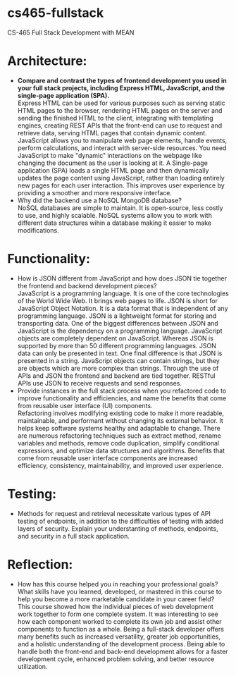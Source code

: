 # cs465-fullstack
CS-465 Full Stack Development with MEAN
# Architecture:
- **Compare and contrast the types of frontend development you used in your full stack projects, including Express HTML, JavaScript, and the single-page application (SPA).**
    <br/>Express HTML can be used for various purposes such as serving static HTML pages to the browser, rendering HTML pages on the server and sending the finished HTML to the client, integrating with templating engines, creating REST APIs that the front-end can use to request and retrieve data, serving HTML pages that contain dynamic content. JavaScript allows you to manipulate web page elements, handle events, perform calculations, and interact with server-side resources. You need JavaScript to make "dynamic" interactions on the webpage like changing the document as the user is looking at it. A Single-page application (SPA) loads a single HTML page and then dynamically updates the page content using JavaScript, rather than loading entirely new pages for each user interaction. This improves user experience by providing a smoother and more responsive interface.
- Why did the backend use a NoSQL MongoDB database?
    <br/>NoSQL databases are simple to maintain. It is open-source, less costly to use, and highly scalable. NoSQL systems allow you to work with different data structures wihin a database making it easier to make modifications. 
# Functionality:
- How is JSON different from JavaScript and how does JSON tie together the frontend and backend development pieces?
      <br/>JavaScript is a programming language. It is one of the core technologies of the World Wide Web. It brings web pages to life. JSON is short for JavaScript Object Notation. It is a data format that is independent of any programming language. JSON is a lightweight format for storing and transporting data. One of the biggest         differences between JSON and JavaScript is the dependency on a programming language. JavaScript objects are completely dependent on JavaScript. Whereas JSON is           supported by more than 50 different programming languages. JSON data can only be presented in text. One final difference is that JSON is presented in a string.           JavaScript objects can contain strings, but they are objects which are more complex than strings. Through the use of APIs and JSON the frontend and backend are           tied together. RESTful APIs use JSON to receive requests and send responses.
- Provide instances in the full stack process when you refactored code to improve functionality and efficiencies, and name the benefits that come from reusable user interface (UI) components.
      <br/>Refactoring involves modifying existing code to make it more readable, maintainable, and performant without changing its external behavior. It helps keep software systems healthy and adaptable to change. There are numerous refactoring techniques such as extract method, rename variables and methods, remove code duplication, simplify conditional expressions, and optimize data structures and algorithms. Benefits that come from reusable user interface components are increased efficiency, consistency, maintainability, and improved user experience. 
# Testing:
- Methods for request and retrieval necessitate various types of API testing of endpoints, in addition to the difficulties of testing with added layers of security. Explain your understanting of methods, endpoints, and security in a full stack application.
      
# Reflection:
- How has this course helped you in reaching your professional goals? What skills have you learned, developed, or mastered in this course to help you become a more marketable candidate in your career field?
      <br/>This course showed how the individual pieces of web development work together to form one complete system. It was interesting to see how each component worked to complete its own job and assist other components to function as a whole. Being a full-stack developer offers many benefits such as increased versatility, greater job opportunities, and a holistic understanding of the development process. Being able to handle both the front-end and back-end development allows for a faster development cycle, enhanced problem solving, and better resource utilization.

